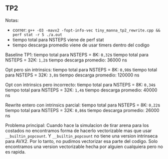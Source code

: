 ## TP2
Notas:
- correr: `g++ -O3 -mavx2 -fopt-info-vec tiny_manna_tp2_rewrite.cpp && perf stat -r 5 ./a.out`
- tiempo total para NSTEPS viene de perf stat
- tiempo descarga promedio viene de usar timers dentro del codigo

Baseline TP1:
 tiempo total para NSTEPS = 8K: `0,32`s
 tiempo total para NSTEPS = 32K: `1,2`s
 tiempo descarga promedio: 36000 ns

Opt pero sin intrinsics:
 tiempo total para NSTEPS = 8K: `0,98`s
 tiempo total para NSTEPS = 32K: `3,8`s
 tiempo descarga promedio: 120000 ns

Opt con intrinsics pero incorrecto:
 tiempo total para NSTEPS = 8K: `0,34`s
 tiempo total para NSTEPS = 32K: `1,4`s
 tiempo descarga promedio: 40000 ns

Rewrite entero con intrinsics parcial:
 tiempo total para NSTEPS = 8K: `0,22`s
 tiempo total para NSTEPS = 32K: `0,86`s
 tiempo descarga promedio: 26000 ns


Problema principal:
Cuando hace la simulacion de tirar arena para los costados no encontramos forma de hacerlo vectorizable mas que usar `__builtin_popcount`. Y `__builtin_popcount` no tiene una version intrinseca para AVX2.
Por lo tanto, no pudimos vectorizar esa parte del codigo. Solo encontramos una version vectorizable hecha por alguien cualquiera pero no es rapida.